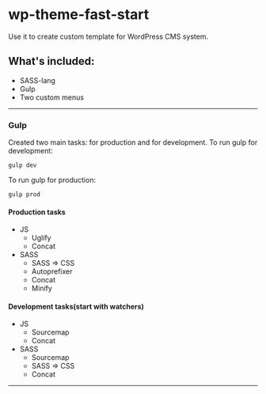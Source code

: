# wp-theme-fast-start
Use it to create custom template for WordPress CMS system.

## What's included:
* SASS-lang
* Gulp
* Two custom menus

***

### Gulp
Created two main tasks: for production and for development.
To run gulp for development:
```
gulp dev
```
To run gulp for production:
```
gulp prod
```

#### Production tasks
* JS
  * Uglify
  * Concat
* SASS
  * SASS => CSS
  * Autoprefixer
  * Concat
  * Minify
  
#### Development tasks(start with watchers)
* JS
  * Sourcemap
  * Concat
* SASS
  * Sourcemap
  * SASS => CSS
  * Concat

***
